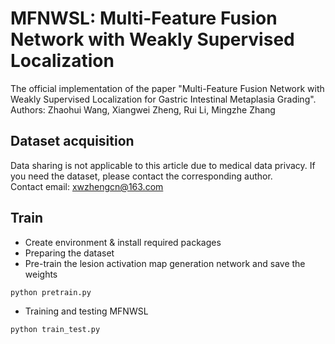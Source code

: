 # MFNWSL: Multi-Feature Fusion Network with Weakly Supervised Localization
The official implementation of the paper "Multi-Feature Fusion Network with Weakly Supervised Localization for Gastric Intestinal Metaplasia Grading".  
Authors: Zhaohui Wang, Xiangwei Zheng, Rui Li, Mingzhe Zhang
## Dataset acquisition
Data sharing is not applicable to this article due to medical data privacy. If you need the dataset, please contact the corresponding author.  
Contact email: xwzhengcn@163.com
## Train
- Create environment & install required packages
- Preparing the dataset
- Pre-train the lesion activation map generation network and save the weights
```python
python pretrain.py
```
- Training and testing MFNWSL
```python
python train_test.py
```
